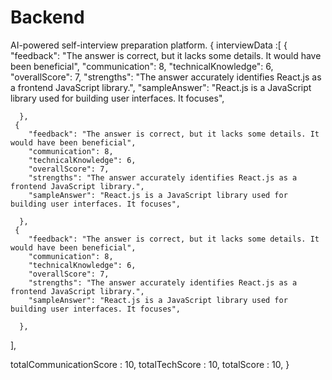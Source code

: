 # Backend
AI-powered self-interview preparation platform.
{
    interviewData :[
     {
        "feedback": "The answer is correct, but it lacks some details. It would have been beneficial",
        "communication": 8,
        "technicalKnowledge": 6,
        "overallScore": 7,
        "strengths": "The answer accurately identifies React.js as a frontend JavaScript library.",
        "sampleAnswer": "React.js is a JavaScript library used for building user interfaces. It focuses",
        
      },
     {
        "feedback": "The answer is correct, but it lacks some details. It would have been beneficial",
        "communication": 8,
        "technicalKnowledge": 6,
        "overallScore": 7,
        "strengths": "The answer accurately identifies React.js as a frontend JavaScript library.",
        "sampleAnswer": "React.js is a JavaScript library used for building user interfaces. It focuses",
        
      },
     {
        "feedback": "The answer is correct, but it lacks some details. It would have been beneficial",
        "communication": 8,
        "technicalKnowledge": 6,
        "overallScore": 7,
        "strengths": "The answer accurately identifies React.js as a frontend JavaScript library.",
        "sampleAnswer": "React.js is a JavaScript library used for building user interfaces. It focuses",
        
      },

],

totalCommunicationScore : 10,
totalTechScore : 10,
totalScore : 10,
}
